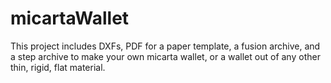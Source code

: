 # micartaWallet

This project includes DXFs, PDF for a paper template, a fusion archive, and a step archive to make your own micarta wallet, or a wallet out of any other thin, rigid, flat material.
